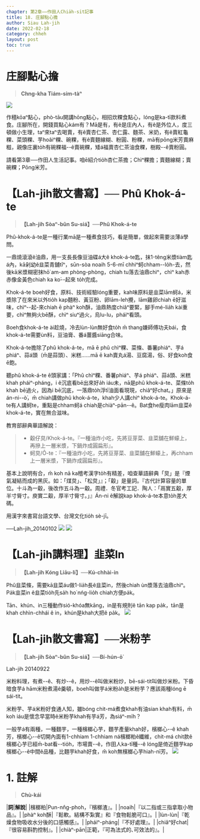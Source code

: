 ```yaml
---
chapter: 第2章——作田人Chia̍h-si̍t記事
title: 18. 庄腳點心擔
author: Siau Lah-jih
date: 2022-02-18
category: chheh
layout: post
toc: true
---
```

# 庄腳點心擔
> **Chng-kha Tiám-sim-tàⁿ**

![](../too5/13/12-6-1.觳仔炱.jpg)

作穡kōaⁿ點心，phò-tāu開講hōng點心，相招炊粿食點心，lóng是ka-tī款料煮食。庄腳所在，開錢買點心kám有？Mā是有，有ê是庄內人，有ê是外位人，度三頓做小生理，taⁿ來taⁿ去喝賣，有ê賣杏仁茶、杏仁露、麵茶、米奶，有ê賣紅龜粿、菜頭粿、芋hoâiⁿ粿、碗粿，有ê賣麵線糊、粉圓、粉粿，mā有pōng米芳賣麻糍，親像庄裏to̍h有碗粿福--ê賣碗粿，矮á福賣杏仁茶油食粿，樹殿--ê賣粉圓。

  請看第3章──作田人生活記事。咱ē紹介tio̍h杏仁茶擔；Chìⁿ粿擔；賣麵線糊；賣碗粿；Pōng米芳。

# 【Lah-jih散文書寫】── Phû Khok-á-te
>**【Lah-jih Sòaⁿ-bûn Su-siá】──Phû Khok-á-te**

Phû-khok-á-te是一種行業mā是一種煮食技巧，看是簡單，做起來需要淡薄á學問。

一鼎燒滾滾ê油鼎，用一支長長像豆油碟á大ê khok-á-te匙，抹1-têng米漿tiàm匙á內，kā剁幼ê韭菜青舖tīⁿ，sūn-sòa noaih 5-6-mī chhiⁿ蚵chham--lo̍h-去，然後kā米漿糊密抹hō͘ am-am phòng-phòng，chiah tu落去油鼎chìⁿ，chìⁿ kah赤赤像金黃色chiah ka ko͘--起來 to̍h完成。

Khok-á-te boeh好食，原料、技術經驗lóng重要，kah味原料是韭菜lām蚵á，米漿除了在來米以外tio̍h kap麵粉、黃豆粉、卵lām-leh攪，lām雞卵chiah ē好滋味，chìⁿ--起-來chiah ē phàⁿ koh酥，油鼎熱度chiâⁿ要緊，腳手mé-lia̍h kài重要，chìⁿ無夠火bē酥，chìⁿ siuⁿ過火，烏lu-lu，pháiⁿ看頭。

Boeh食khok-á-te ài趁燒，冷去lùn-lùn無好食to̍h m̄ thang嫌師傅功夫bái，食khok-á-te需要ùn料，豆油膏、番á薑醬siāng合味。

Khok-á-te擔除了phû khok-á-te，mā ē phû chìⁿ粿、菜條、番薯phiáⁿ、芋á phiáⁿ、蒜á頭（m̄是蒜頭）、米糕……mā ē kah賣丸á湯、豆腐湯，俗、好食koh食ē飽。

聽phû khok-á-te ê頭家講：「Phû chìⁿ粿、番薯phiáⁿ、芋á phiáⁿ、蒜á頭、米糕khah pháiⁿ-pháng，i ê沉底看bē出來好a̍h iáu未，nā是phû khok-á-te、菜條to̍h khah bē過火，因為i bē沉底，一落鼎to̍h浮tī油面看現現，chiâⁿ好chat。」原來是án-ni--ò͘，m̄ chiah講做phû khok-á-te，khah少人講chìⁿ khok-á-te。Khok-á-te有人講蚵te，重點是chham蚵á chiah是chiàⁿ-pān--ê。Bat食he瘦肉lām韭菜ê khok-á-te，實在無合滋味。

教育部辭典華語解說：
> - 觳仔炱/Khok-á-te。『一種油炸小吃，先將豆芽菜、韭菜舖在鮮蠔上，再摻上一層米漿，下鍋炸成圓扁形』。
> - 蚵炱/Ô-te：『一種油炸小吃，先將豆芽菜、韭菜舖在鮮蠔上，再chham上一層米漿，下鍋炸成圓扁形』。
 
 基本上說明有合，m̄ koh nā ka稽考漢字to̍h有精差，咱查華語辭典「炱」是『煙氣凝結而成的黑灰。如：「煤炱」、「松炱」』；「觳」是量詞。『古代計算容量的單位。十斗為一觳，後改作五斗為一觳。周禮．冬官考工記．陶人：「鬲實五觳，厚半寸脣寸。庾實二觳，厚半寸脣寸。」』Án-ni ê解說kap khok-á-te本意to̍h差大碼。

用漢字來書寫台語文學、台灣文化tio̍h sè-jī。

──Lah-jih_20140102
![](../too5/12/12-6-1.觳仔炱.jpg)
![](../too5/12/12-6-2.觳仔炱.jpg)

# 【Lah-jih講料理】韭菜In
>**【Lah-jih Kóng Liāu-lí】──Kú-chhài-in**

Phû韭菜條，需要kā韭菜áu做1-lia̍h長ê韭菜in，然後chiah ùn漿落去油鼎chìⁿ。Pa̍k韭菜in ê韭菜tio̍h先sa̍h ho͘ nńg-lio̍h chiah方便pa̍k。

Tān、khún、in三種動作sió-khóa無kāng，in是有規則ê tān kap pa̍k，tān是khah chhìn-chhái ê in，khún是khah大把ê pa̍k。
![](../too5/12/12-6-3.韭菜絪.jpg)

# 【Lah-jih散文書寫】──米粉芋
>**【Lah-jih Sòaⁿ-bûn Su-siá】──Bí-hún-ō͘**

Lah-jih 20140922

米粉料理，有煮--ê、有炒--ê，用炒--ê叫做米粉炒，bē-sái-tit叫做炒米粉。下昏暗食芋á hām米粉煮湯ê羹頓，boeh叫做芋á米粉a̍h是米粉芋？應該兩種lóng ē sái-tit。

米粉芋、芋á米粉好食通人知，雖bóng chit-má煮食khah有油sian khah有料，m̄ koh iáu是懷念早當時ê米粉芋khah有芋á芳，為siáⁿ-mi̍h？

一般芋á有兩種，一種麵芋，一種檳榔心芋，麵芋產量khah好，檳榔心--ê khah芳，檳榔心--ê切開內面有1-chhiam 1-chhiam ná檳榔粕ê纖維，chit-má chit款ê檳榔心芋已經m̄-bat看--tio̍h，市場賣--ê，作田人ka-tī種--ê lóng是倚近麵芋kap檳榔心--ê中間ê品種，比麵芋khah好食，m̄ koh無檳榔心芋hiah-nī芳。
![](../too5/12/12-2-3.米粉芋.jpg)


# 1. 註解
> **Chù-kái**

|**詞**|**解說**|
|檳榔粕|Pun-nn̂g-phoh，『檳榔渣』。|
|noaih|『以二指或三指拿取小物品』。|
|phàⁿ koh酥|『鬆軟。結構不紮實』和『食物鬆脆可口』。|
|lùn-lùn|『乾燥食物吸收水分後的口感觸感』。|
|pháiⁿ-pháng|『不好處理』。|
|chiâⁿ好chat|『很容易斟酌控制』。|
|chiàⁿ-pān|正範，『可為法式的､可效法的』。|
